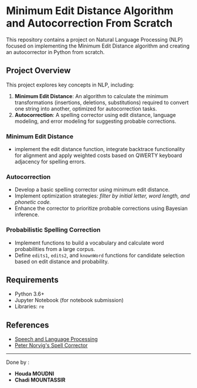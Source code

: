# Minimum Edit Distance Algorithm and Autocorrection From Scratch

This repository contains a project on Natural Language Processing (NLP) focused on implementing the Minimum Edit Distance algorithm and creating an autocorrector in Python from scratch.

## Project Overview

This project explores key concepts in NLP, including:
1. **Minimum Edit Distance**: An algorithm to calculate the minimum transformations (insertions, deletions, substitutions) required to convert one string into another, optimized for autocorrection tasks.
2. **Autocorrection**: A spelling corrector using edit distance, language modeling, and error modeling for suggesting probable corrections.

### Minimum Edit Distance
- implement the edit distance function, integrate backtrace functionality for alignment and apply weighted costs based on QWERTY keyboard adjacency for spelling errors.

### Autocorrection
- Develop a basic spelling corrector using minimum edit distance.
- Implement optimization strategies: *filter by initial letter, word length, and phonetic code.*
- Enhance the corrector to prioritize probable corrections using Bayesian inference.

### Probabilistic Spelling Correction
- Implement functions to build a vocabulary and calculate word probabilities from a large corpus.
- Define `edits1`, `edits2`, and `knownWord` functions for candidate selection based on edit distance and probability.

## Requirements

- Python 3.6+
- Jupyter Notebook (for notebook submission)
- Libraries: `re`

## References

- [Speech and Language Processing](https://web.stanford.edu/~jurafsky/slp3/2.pdf)
- [Peter Norvig's Spell Corrector](https://norvig.com/spell-correct.html)


***
Done by :
- **Houda MOUDNI**
- **Chadi MOUNTASSIR**
